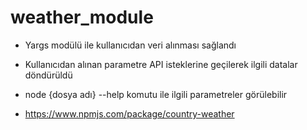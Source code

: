 # weather_module

- Yargs modülü ile kullanıcıdan veri alınması sağlandı
- Kullanıcıdan alınan parametre API isteklerine geçilerek ilgili datalar döndürüldü
- node {dosya adı} --help komutu ile ilgili parametreler görülebilir

- https://www.npmjs.com/package/country-weather
